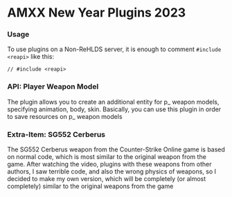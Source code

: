 # AMXX New Year Plugins 2023

### Usage
To use plugins on a Non-ReHLDS server, it is enough to comment ```#include <reapi>``` like this:

```Pawn
// #include <reapi>
```

### API: Player Weapon Model
The plugin allows you to create an additional entity for p_ weapon models, specifying animation, body, skin. Basically, you can use this plugin in order to save resources on p_ weapon models

### Extra-Item: SG552 Cerberus
The SG552 Cerberus weapon from the Counter-Strike Online game is based on normal code, which is most similar to the original weapon from the game. After watching the video, plugins with these weapons from other authors, I saw terrible code, and also the wrong physics of weapons, so I decided to make my own version, which will be completely (or almost completely) similar to the original weapons from the game
